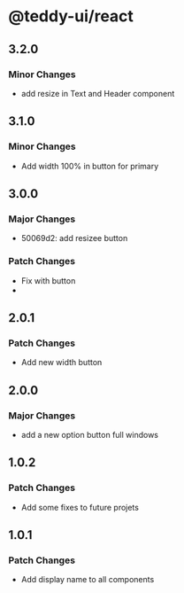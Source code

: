 # @teddy-ui/react

## 3.2.0

### Minor Changes

- add resize in Text and Header component

## 3.1.0

### Minor Changes

- Add width 100% in button for primary

## 3.0.0

### Major Changes

- 50069d2: add resizee button

### Patch Changes

- Fix with button
-

## 2.0.1

### Patch Changes

- Add new width button

## 2.0.0

### Major Changes

- add a new option button full windows

## 1.0.2

### Patch Changes

- Add some fixes to future projets

## 1.0.1

### Patch Changes

- Add display name to all components
